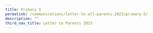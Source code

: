 ```yaml
---
title: Primary 5
permalink: /communications/letter-to-all-parents-2023/primary-5/
description: ""
third_nav_title: Letter to Parents 2023
---
```




